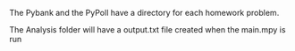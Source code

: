 The Pybank and the PyPoll  have a directory for each homework problem.

The Analysis folder will have a output.txt file created when the main.mpy is run
